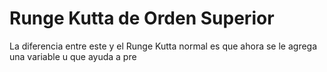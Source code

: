 # Runge Kutta de Orden  Superior
 
La diferencia entre este y el Runge Kutta normal es que ahora se le agrega una variable u que ayuda a pre

<!--stackedit_data:
eyJoaXN0b3J5IjpbMTI5NDEzNjc0XX0=
-->